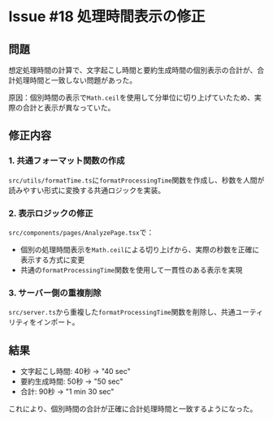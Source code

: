 # Issue #18 処理時間表示の修正

## 問題
想定処理時間の計算で、文字起こし時間と要約生成時間の個別表示の合計が、合計処理時間と一致しない問題があった。

原因：個別時間の表示で`Math.ceil`を使用して分単位に切り上げていたため、実際の合計と表示が異なっていた。

## 修正内容

### 1. 共通フォーマット関数の作成
`src/utils/formatTime.ts`に`formatProcessingTime`関数を作成し、秒数を人間が読みやすい形式に変換する共通ロジックを実装。

### 2. 表示ロジックの修正
`src/components/pages/AnalyzePage.tsx`で：
- 個別の処理時間表示を`Math.ceil`による切り上げから、実際の秒数を正確に表示する方式に変更
- 共通の`formatProcessingTime`関数を使用して一貫性のある表示を実現

### 3. サーバー側の重複削除
`src/server.ts`から重複した`formatProcessingTime`関数を削除し、共通ユーティリティをインポート。

## 結果
- 文字起こし時間: 40秒 → "40 sec"
- 要約生成時間: 50秒 → "50 sec"  
- 合計: 90秒 → "1 min 30 sec"

これにより、個別時間の合計が正確に合計処理時間と一致するようになった。